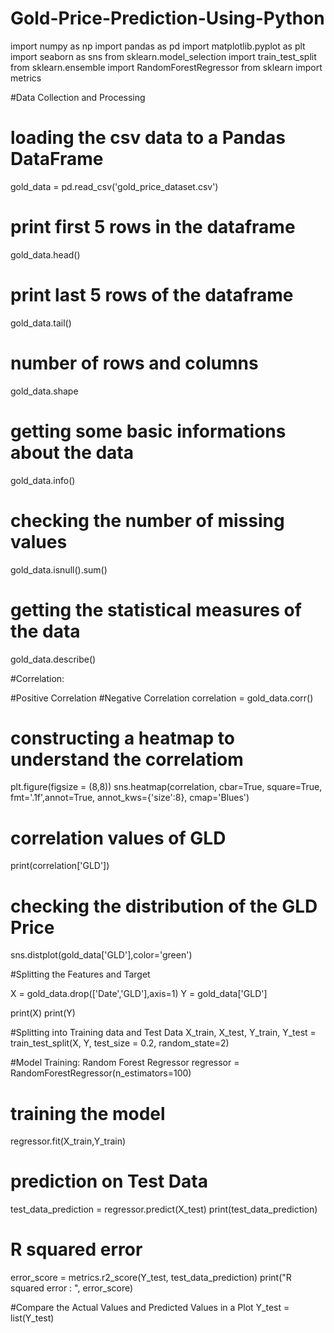 # Gold-Price-Prediction-Using-Python
import numpy as np
import pandas as pd
import matplotlib.pyplot as plt
import seaborn as sns
from sklearn.model_selection import train_test_split
from sklearn.ensemble import RandomForestRegressor
from sklearn import metrics

#Data Collection and Processing
# loading the csv data to a Pandas DataFrame
gold_data = pd.read_csv('gold_price_dataset.csv')

# print first 5 rows in the dataframe
gold_data.head()

# print last 5 rows of the dataframe
gold_data.tail()

# number of rows and columns
gold_data.shape

# getting some basic informations about the data
gold_data.info()

# checking the number of missing values
gold_data.isnull().sum()

# getting the statistical measures of the data
gold_data.describe()

#Correlation:

#Positive Correlation
#Negative Correlation
correlation = gold_data.corr()

# constructing a heatmap to understand the correlatiom
plt.figure(figsize = (8,8))
sns.heatmap(correlation, cbar=True, square=True, fmt='.1f',annot=True, annot_kws={'size':8}, cmap='Blues')

# correlation values of GLD
print(correlation['GLD'])

# checking the distribution of the GLD Price
sns.distplot(gold_data['GLD'],color='green')

#Splitting the Features and Target

X = gold_data.drop(['Date','GLD'],axis=1)
Y = gold_data['GLD']

print(X)
print(Y)

#Splitting into Training data and Test Data
X_train, X_test, Y_train, Y_test = train_test_split(X, Y, test_size = 0.2, random_state=2)

#Model Training: Random Forest Regressor
regressor = RandomForestRegressor(n_estimators=100)

# training the model
regressor.fit(X_train,Y_train)

# prediction on Test Data
test_data_prediction = regressor.predict(X_test)
print(test_data_prediction)

# R squared error
error_score = metrics.r2_score(Y_test, test_data_prediction)
print("R squared error : ", error_score)

#Compare the Actual Values and Predicted Values in a Plot
Y_test = list(Y_test)
